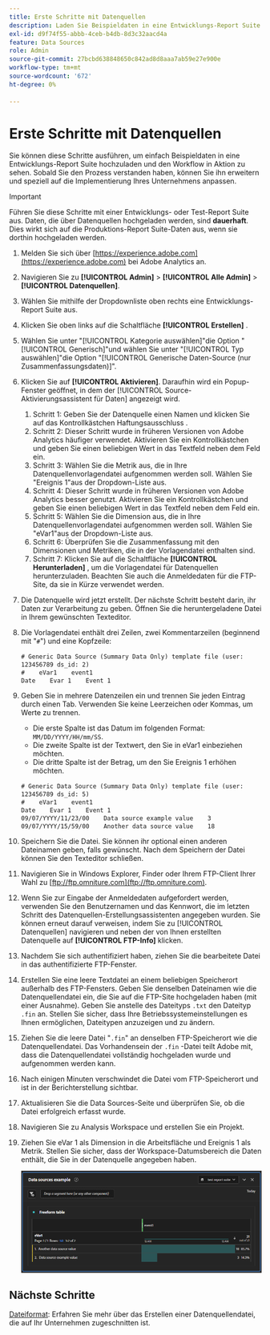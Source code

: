 ```yaml
---
title: Erste Schritte mit Datenquellen
description: Laden Sie Beispieldaten in eine Entwicklungs-Report Suite hoch.
exl-id: d9f74f55-abbb-4ceb-b4db-8d3c32aacd4a
feature: Data Sources
role: Admin
source-git-commit: 27bcbd638848650c842ad8d8aaa7ab59e27e900e
workflow-type: tm+mt
source-wordcount: '672'
ht-degree: 0%

---
```


# Erste Schritte mit Datenquellen

Sie können diese Schritte ausführen, um einfach Beispieldaten in eine Entwicklungs-Report Suite hochzuladen und den Workflow in Aktion zu sehen. Sobald Sie den Prozess verstanden haben, können Sie ihn erweitern und speziell auf die Implementierung Ihres Unternehmens anpassen.

>[!IMPORTANT]
>
>Führen Sie diese Schritte mit einer Entwicklungs- oder Test-Report Suite aus. Daten, die über Datenquellen hochgeladen werden, sind **dauerhaft**. Dies wirkt sich auf die Produktions-Report Suite-Daten aus, wenn sie dorthin hochgeladen werden.

1. Melden Sie sich über [https://experience.adobe.com](https://experience.adobe.com) bei Adobe Analytics an.
1. Navigieren Sie zu **[!UICONTROL Admin]** > **[!UICONTROL Alle Admin]** > **[!UICONTROL Datenquellen]**.
1. Wählen Sie mithilfe der Dropdownliste oben rechts eine Entwicklungs-Report Suite aus.
1. Klicken Sie oben links auf die Schaltfläche **[!UICONTROL Erstellen]** .
1. Wählen Sie unter &quot;[!UICONTROL Kategorie auswählen]&quot;die Option &quot;[!UICONTROL Generisch]&quot;und wählen Sie unter &quot;[!UICONTROL Typ auswählen]&quot;die Option &quot;[!UICONTROL Generische Daten-Source (nur Zusammenfassungsdaten)]&quot;.
1. Klicken Sie auf **[!UICONTROL Aktivieren]**. Daraufhin wird ein Popup-Fenster geöffnet, in dem der [!UICONTROL Source-Aktivierungsassistent für Daten] angezeigt wird.
   1. Schritt 1: Geben Sie der Datenquelle einen Namen und klicken Sie auf das Kontrollkästchen Haftungsausschluss .
   1. Schritt 2: Dieser Schritt wurde in früheren Versionen von Adobe Analytics häufiger verwendet. Aktivieren Sie ein Kontrollkästchen und geben Sie einen beliebigen Wert in das Textfeld neben dem Feld ein.
   1. Schritt 3: Wählen Sie die Metrik aus, die in Ihre Datenquellenvorlagendatei aufgenommen werden soll. Wählen Sie &quot;Ereignis 1&quot;aus der Dropdown-Liste aus.
   1. Schritt 4: Dieser Schritt wurde in früheren Versionen von Adobe Analytics besser genutzt. Aktivieren Sie ein Kontrollkästchen und geben Sie einen beliebigen Wert in das Textfeld neben dem Feld ein.
   1. Schritt 5: Wählen Sie die Dimension aus, die in Ihre Datenquellenvorlagendatei aufgenommen werden soll. Wählen Sie &quot;eVar1&quot;aus der Dropdown-Liste aus.
   1. Schritt 6: Überprüfen Sie die Zusammenfassung mit den Dimensionen und Metriken, die in der Vorlagendatei enthalten sind.
   1. Schritt 7: Klicken Sie auf die Schaltfläche **[!UICONTROL Herunterladen]** , um die Vorlagendatei für Datenquellen herunterzuladen. Beachten Sie auch die Anmeldedaten für die FTP-Site, da sie in Kürze verwendet werden.
1. Die Datenquelle wird jetzt erstellt. Der nächste Schritt besteht darin, ihr Daten zur Verarbeitung zu geben. Öffnen Sie die heruntergeladene Datei in Ihrem gewünschten Texteditor.
1. Die Vorlagendatei enthält drei Zeilen, zwei Kommentarzeilen (beginnend mit &quot;`#`&quot;) und eine Kopfzeile:

   ```text
   # Generic Data Source (Summary Data Only) template file (user: 123456789 ds_id: 2)
   #    eVar1    event1
   Date    Evar 1    Event 1
   ```

1. Geben Sie in mehrere Datenzeilen ein und trennen Sie jeden Eintrag durch einen Tab. Verwenden Sie keine Leerzeichen oder Kommas, um Werte zu trennen.
   * Die erste Spalte ist das Datum im folgenden Format: `MM/DD/YYYY/HH/mm/SS`.
   * Die zweite Spalte ist der Textwert, den Sie in eVar1 einbeziehen möchten.
   * Die dritte Spalte ist der Betrag, um den Sie Ereignis 1 erhöhen möchten.

   ```text
   # Generic Data Source (Summary Data Only) template file (user: 123456789 ds_id: 5)
   #    eVar1    event1
   Date    Evar 1    Event 1
   09/07/YYYY/11/23/00    Data source example value    3
   09/07/YYYY/15/59/00    Another data source value    18
   ```

1. Speichern Sie die Datei. Sie können ihr optional einen anderen Dateinamen geben, falls gewünscht. Nach dem Speichern der Datei können Sie den Texteditor schließen.
1. Navigieren Sie in Windows Explorer, Finder oder Ihrem FTP-Client Ihrer Wahl zu [ftp://ftp.omniture.com](ftp://ftp.omniture.com).
1. Wenn Sie zur Eingabe der Anmeldedaten aufgefordert werden, verwenden Sie den Benutzernamen und das Kennwort, die im letzten Schritt des Datenquellen-Erstellungsassistenten angegeben wurden. Sie können erneut darauf verweisen, indem Sie zu [!UICONTROL Datenquellen] navigieren und neben der von Ihnen erstellten Datenquelle auf **[!UICONTROL FTP-Info]** klicken.
1. Nachdem Sie sich authentifiziert haben, ziehen Sie die bearbeitete Datei in das authentifizierte FTP-Fenster.
1. Erstellen Sie eine leere Textdatei an einem beliebigen Speicherort außerhalb des FTP-Fensters. Geben Sie denselben Dateinamen wie die Datenquellendatei ein, die Sie auf die FTP-Site hochgeladen haben (mit einer Ausnahme). Geben Sie anstelle des Dateityps `.txt` den Dateityp `.fin` an. Stellen Sie sicher, dass Ihre Betriebssystemeinstellungen es Ihnen ermöglichen, Dateitypen anzuzeigen und zu ändern.
1. Ziehen Sie die leere Datei &quot;`.fin`&quot; an denselben FTP-Speicherort wie die Datenquellendatei. Das Vorhandensein der `.fin` -Datei teilt Adobe mit, dass die Datenquellendatei vollständig hochgeladen wurde und aufgenommen werden kann.
1. Nach einigen Minuten verschwindet die Datei vom FTP-Speicherort und ist in der Berichterstellung sichtbar.
1. Aktualisieren Sie die Data Sources-Seite und überprüfen Sie, ob die Datei erfolgreich erfasst wurde.
1. Navigieren Sie zu Analysis Workspace und erstellen Sie ein Projekt.
1. Ziehen Sie eVar 1 als Dimension in die Arbeitsfläche und Ereignis 1 als Metrik. Stellen Sie sicher, dass der Workspace-Datumsbereich die Daten enthält, die Sie in der Datenquelle angegeben haben.

   ![Beispielbericht](assets/success-report.png)

## Nächste Schritte

[Dateiformat](file-format.md): Erfahren Sie mehr über das Erstellen einer Datenquellendatei, die auf Ihr Unternehmen zugeschnitten ist.
